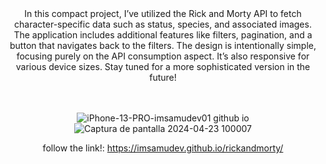 <div align="center"> In this compact project, I’ve utilized the Rick and Morty API to fetch character-specific data such as status, species, and associated images. The application includes additional features like filters, pagination, and a button that navigates back to the filters. The design is intentionally simple, focusing purely on the API consumption aspect. It’s also responsive for various device sizes. Stay tuned for a more sophisticated version in the future!
<br>
<br>
<br>
  
![iPhone-13-PRO-imsamudev01 github io](https://github.com/imsamudev01/rickandmorty/assets/160678978/8b76ce1d-7233-44af-bca1-574fa61cbd5e)
![Captura de pantalla 2024-04-23 100007](https://github.com/imsamudev01/rickandmorty/assets/160678978/c774c10d-3b26-4995-a289-ba62ba5661a7)


follow the link!: https://imsamudev.github.io/rickandmorty/
</div>

